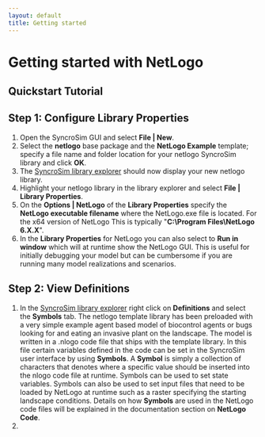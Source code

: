 ```yaml
---
layout: default
title: Getting started
---
```


# Getting started with **NetLogo**

## Quickstart Tutorial

## **Step 1: Configure Library Properties**
1. Open the SyncroSim GUI and select **File | New**.
2. Select the **netlogo** base package and the **NetLogo Example** template; specify a file name and folder location for your netlogo SyncroSim library and click **OK**.
3. The [SyncroSim library explorer](http://docs.syncrosim.com/how_to_guides/library_explorer_overview.html) should now display your new netlogo library.
4. Highlight your netlogo library in the library explorer and select **File | Library Properties**.
5. On the **Options | NetLogo** of the **Library Properties** specify the **NetLogo executable filename** where the NetLogo.exe file is located. For the x64 version of NetLogo This is typically "**C:\Program Files\NetLogo 6.X.X**".
6. In the **Library Properties** for NetLogo you can also select to **Run in window** which will at runtime show the NetLogo GUI. This is useful for initially debugging your model but can be cumbersome if you are running many model realizations and scenarios.

## **Step 2: View Definitions**
1. In the [SyncroSim library explorer](http://docs.syncrosim.com/how_to_guides/library_explorer_overview.html) right click on **Definitions** and select the **Symbols** tab. The netlogo template library has been preloaded with a very simple example agent based model of biocontrol agents or bugs looking for and eating an invasive plant on the landscape. The model is written in a .nlogo code file that ships with the template library. In this file certain variables defined in the code can be set in the SyncroSim user interface by using **Symbols**. A **Symbol** is simply a collection of characters that denotes where a specific value should be inserted into the nlogo code file at runtime. Symbols can be used to set state variables. Symbols can also be used to set input files that need to be loaded by NetLogo at runtime such as a raster specifying the starting landscape conditions. Details on how **Symbols** are used in the NetLogo code files will be explained in the documentation section on **NetLogo Code**.
2.

